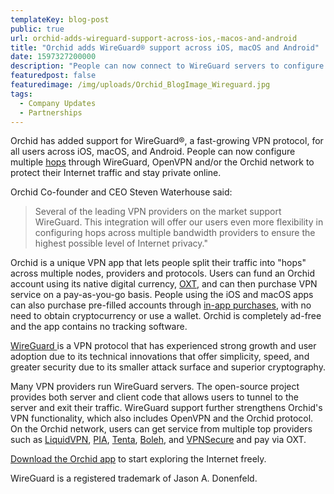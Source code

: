 ```yaml
---
templateKey: blog-post
public: true
url: orchid-adds-wireguard-support-across-ios,-macos-and-android
title: "Orchid adds WireGuard®️ support across iOS, macOS and Android"
date: 1597327200000
description: "People can now connect to WireGuard servers to configure hops in the Orchid app."
featuredpost: false
featuredimage: /img/uploads/Orchid_BlogImage_Wireguard.jpg
tags:
  - Company Updates
  - Partnerships
---
```


Orchid has added support for WireGuard®️, a fast-growing VPN protocol, for all users across iOS, macOS, and Android. People can now configure multiple [hops](/what-is-a-hop/#:~:text=Hops%20is%20how%20we%20at,exiting%E2%80%9D%20to%20its%20destination%20webpage.) through WireGuard, OpenVPN and/or the Orchid network to protect their Internet traffic and stay private online.

Orchid Co-founder and CEO Steven Waterhouse said: 
> Several of the leading VPN providers on the market support WireGuard. This integration will offer our users even more flexibility in configuring hops across multiple bandwidth providers to ensure the highest possible level of Internet privacy."

Orchid is a unique VPN app that lets people split their traffic into "hops" across multiple nodes, providers and protocols. Users can fund an Orchid account using its native digital currency, [OXT](/how-oxt-works-on-the-orchid-network/), and can then purchase VPN service on a pay-as-you-go basis. People using the iOS and macOS apps can also purchase pre-filled accounts through [in-app purchases](/why-orchids-in-app-purchases-are-a-game-changer-for-dapp-usage/), with no need to obtain cryptocurrency or use a wallet. Orchid is completely ad-free and the app contains no tracking software.

[WireGuard ](https://www.wireguard.com/)is a VPN protocol that has experienced strong growth and user adoption due to its technical innovations that offer simplicity, speed, and greater security due to its smaller attack surface and superior cryptography.

Many VPN providers run WireGuard servers. The open-source project provides both server and client code that allows users to tunnel to the server and exit their traffic. WireGuard support further strengthens Orchid's VPN functionality, which also includes OpenVPN and the Orchid protocol. On the Orchid network, users can get service from multiple top providers such as [LiquidVPN](/orchid-partners-with-liquidvpn/), [PIA](/pia-bringing-trusted-private-bandwidth-to-orchid-users/), [Tenta](https://tenta.com/), [Boleh](https://www.bolehvpn.net/), and [VPNSecure](/orchid-partners-with-vpnsecure/) and pay via OXT.

[Download the Orchid app](https://www.orchid.com/download) to start exploring the Internet freely.

WireGuard is a registered trademark of Jason A. Donenfeld.